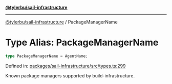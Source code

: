 [**@tylerbu/sail-infrastructure**](../README.md)

***

[@tylerbu/sail-infrastructure](../README.md) / PackageManagerName

# Type Alias: PackageManagerName

```ts
type PackageManagerName = AgentName;
```

Defined in: [packages/sail-infrastructure/src/types.ts:299](https://github.com/microsoft/FluidFramework/blob/main/packages/sail-infrastructure/src/types.ts#L299)

Known package managers supported by build-infrastructure.
